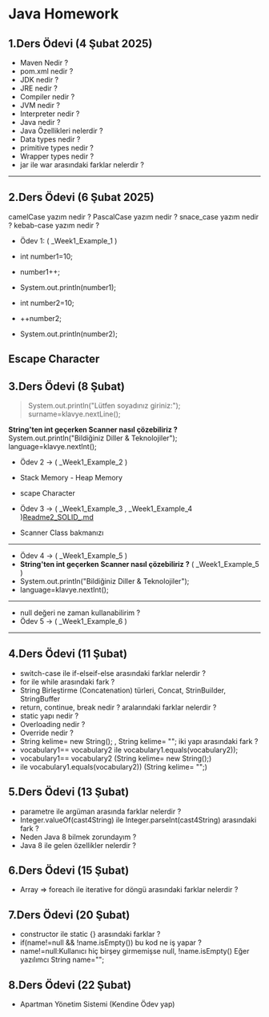 # Java Homework

## 1.Ders Ödevi (4 Şubat 2025)

- Maven Nedir ?
- pom.xml nedir ?
- JDK nedir ?
- JRE nedir ?
- Compiler nedir ?
- JVM nedir ?
- Interpreter nedir ?
- Java nedir ?
- Java Özellikleri nelerdir ?
- Data types nedir ?
- primitive types nedir ?
- Wrapper types nedir ?
- jar ile war arasındaki farklar nelerdir ?

---

## 2.Ders Ödevi (6 Şubat 2025)

camelCase yazım nedir ?
PascalCase yazım nedir ?
snace_case yazım nedir ?
kebab-case yazım nedir ?

- Ödev 1: ( _Week1_Example_1 )
- int number1=10;
- number1++;
- System.out.println(number1);

- int number2=10;
- ++number2;
- System.out.println(number2);

Escape Character
---

## 3.Ders Ödevi (8 Şubat)

> System.out.println("Lütfen soyadınız giriniz:");
> surname=klavye.nextLine();

**String'ten int geçerken Scanner nasıl çözebiliriz ?**
System.out.println("Bildiğiniz Diller & Teknolojiler");
language=klavye.nextInt();



- Ödev 2 -> ( _Week1_Example_2 )
- Stack Memory - Heap Memory
- scape Character

- Ödev 3 -> ( _Week1_Example_3 , _Week1_Example_4 )[Readme2_SOLID_.md](Readme2_SOLID_.md)
- Scanner Class bakmanızı

---

- Ödev 4 -> ( _Week1_Example_5 )
- **String'ten int geçerken Scanner nasıl çözebiliriz ?** ( _Week1_Example_5 )
- System.out.println("Bildiğiniz Diller & Teknolojiler");
- language=klavye.nextInt();

---
- null değeri ne zaman kullanabilirim ?
- Ödev 5 ->  ( _Week1_Example_6 )


---

## 4.Ders Ödevi (11 Şubat)

- switch-case ile if-elseif-else arasındaki farklar nelerdir ?
- for ile while arasındaki fark ?
- String Birleştirme (Concatenation) türleri, Concat, StrinBuilder, StringBuffer
- return, continue, break nedir ? aralarındaki farklar nelerdir ?
- static yapı nedir ?
- Overloading nedir ?
- Override nedir ?
- String kelime= new String(); , String kelime= ""; iki yapı arasındaki fark ?
- vocabulary1== vocabulary2 ile vocabulary1.equals(vocabulary2));
- vocabulary1== vocabulary2 (String kelime= new String();)
- ile vocabulary1.equals(vocabulary2)) (String kelime= "";)

## 5.Ders Ödevi (13 Şubat)

- parametre ile argüman arasında farklar nelerdir ?
- Integer.valueOf(cast4String) ile Integer.parseInt(cast4String) arasındaki fark ?
- Neden Java 8 bilmek zorundayım ?
- Java 8 ile gelen özellikler nelerdir ?

## 6.Ders Ödevi (15 Şubat)

- Array => foreach ile iterative for döngü arasındaki farklar nelerdir ?

## 7.Ders Ödevi (20 Şubat)
- constructor ile static {} arasındaki farklar ?
- if(name!=null && !name.isEmpty())  bu kod ne iş yapar ?
- name!=null:Kullanıcı hiç birşey girmemişse null,  !name.isEmpty() Eğer yazılımcı String name="";


## 8.Ders Ödevi (22 Şubat)
- Apartman Yönetim Sistemi (Kendine Ödev yap)